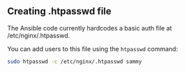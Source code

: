 ## Creating .htpasswd file

The Ansible code currently hardcodes a basic auth file at /etc/nginx/.htpasswd.

You can add users to this file using the `htpasswd` command:

```bash
sudo htpasswd -c /etc/nginx/.htpasswd sammy
```
